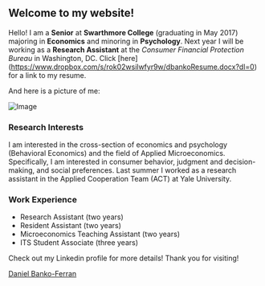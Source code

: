 ## Welcome to my website!

Hello! I am a **Senior** at **Swarthmore College** (graduating in May 2017) majoring in **Economics** and minoring in **Psychology**. 
Next year I will be working as a **Research Assistant** at the _Consumer Financial Protection Bureau_ in Washington, DC. 
Click [here] (https://www.dropbox.com/s/rok02wsilwfyr9w/dbankoResume.docx?dl=0) for a link to my resume.

And here is a picture of me:

![Image](https://media.licdn.com/mpr/mpr/shrinknp_200_200/AAEAAQAAAAAAAAVSAAAAJDFjNGFjYzg0LTYxNzctNGY3Mi1iZjRiLTYzZjM0ZmUzZWIxNw.jpg)

### Research Interests

I am interested in the cross-section of economics and psychology (Behavioral Economics) and the field of Applied Microeconomics. Specifically, I am interested in consumer behavior, judgment and decision-making, and social preferences. Last summer I worked as a research assistant in the Applied Cooperation Team (ACT) at Yale University.

### Work Experience
- Research Assistant (two years)
- Resident Assistant (two years)
- Microeconomics Teaching Assistant (two years)
- ITS Student Associate (three years)

<p>
<script type="text/javascript" src="https://platform.linkedin.com/badges/js/profile.js" async defer></script>

Check out my Linkedin profile for more details! Thank you for visiting!
<div class="LI-profile-badge"  data-version="v1" data-size="medium" data-locale="en_US" data-type="horizontal" data-theme="light" data-vanity="daniel-banko-ferran-4584b951"><a class="LI-simple-link" href='https://www.linkedin.com/in/daniel-banko-ferran-4584b951?trk=profile-badge'>Daniel Banko-Ferran</a></div>
</p>
